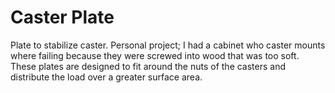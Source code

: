 # Caster Plate
Plate to stabilize caster.   Personal project; I had a cabinet who caster mounts where failing because
they were screwed into wood that was too soft.  These plates are designed to fit around the nuts of the 
casters and distribute the load over a greater surface area.
